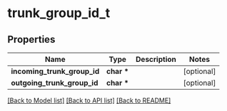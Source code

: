 # trunk_group_id_t

## Properties
Name | Type | Description | Notes
------------ | ------------- | ------------- | -------------
**incoming_trunk_group_id** | **char \*** |  | [optional] 
**outgoing_trunk_group_id** | **char \*** |  | [optional] 

[[Back to Model list]](../README.md#documentation-for-models) [[Back to API list]](../README.md#documentation-for-api-endpoints) [[Back to README]](../README.md)


